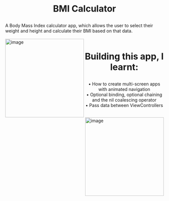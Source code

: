 # <p align="center">BMI Calculator</p>
A Body Mass Index calculator app, which allows the user to select their weight and height and calculate their BMI based on that data. <br>
<br>
<img align="left" width="250" alt="image" src="https://user-images.githubusercontent.com/73820639/160661097-3b53a918-28bc-4b77-a4f2-0e15fd55e54a.png">
<img align="right" width="250" alt="image" src="https://user-images.githubusercontent.com/73820639/160661289-a934387c-1d26-487a-95e0-2573de624d70.png">
# <p align="center"> Building this app, I learnt: </p>

<p align="center">
  • How to create multi-screen apps with animated navigation <br>
  • Optional binding, optional chaining and the nil coalescing operator <br>
  • Pass data between ViewControllers <br>
 </p>

